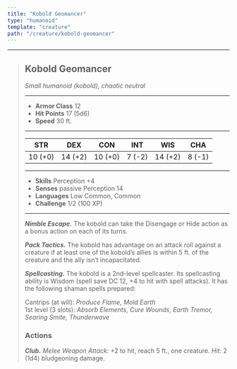 ```yaml
---
title: "Kobold Geomancer"
type: "humanoid"
template: "creature"
path: "/creature/kobold-geomancer"
---
```


___
>
> ## Kobold Geomancer
> *Small humanoid (kobold), chaotic neutral*   
> ___  
>
> - **Armor Class** 12
> - **Hit Points** 17 (5d6)
> - **Speed** 30 ft.
> ___  
>
> STR | DEX | CON | INT | WIS | CHA
>|:---:|:---:|:---:|:---:|:---:|:---:|
> 10 (+0)|14 (+2)|10 (+0)|7 (-2)|14 (+2)|8 (-1)|
> ___  
>
> - **Skills** Perception +4
> - **Senses** passive Perception 14
> - **Languages** Low Common, Common  
> - **Challenge** 1/2 (100 XP)  
> ___
>
> ***Nimble Escape.*** The kobold can take the Disengage or Hide action as a bonus action on each of its turns.
>
> ***Pack Tactics.*** The kobold has advantage on an attack roll against a creature if at least one of the kobold’s allies is within 5 ft. of the creature and the ally isn’t incapacitated.
>
> ***Spellcasting.*** The kobold is a 2nd-level spellcaster. Its spellcasting ability is Wisdom (spell save DC 12, +4 to hit with spell attacks). It has the following shaman spells prepared:
>
> Cantrips (at will): *Produce Flame, Mold Earth*
> <br/> 1st level (3 slots): *Absorb Elements, Cure Wounds, Earth Tremor, Searing Smite, Thunderwave*
>
> ### Actions
> ***Club.*** *Melee Weapon Attack:* +2 to hit, reach 5 ft., one creature. *Hit:* 2 (1d4) bludgeoning damage.
